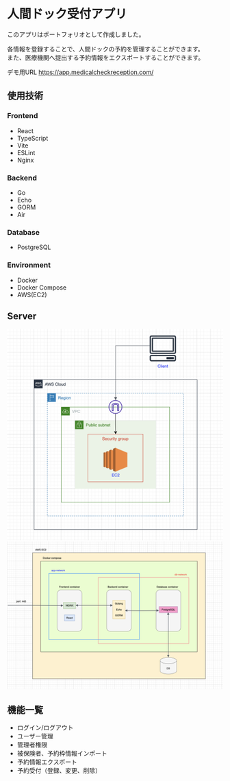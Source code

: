 # 人間ドック受付アプリ

このアプリはポートフォリオとして作成しました。

各情報を登録することで、人間ドックの予約を管理することができます。  
また、医療機関へ提出する予約情報をエクスポートすることができます。  

デモ用URL https://app.medicalcheckreception.com/

## 使用技術

### Frontend

- React
- TypeScript
- Vite
- ESLint
- Nginx

### Backend

- Go
- Echo
- GORM
- Air

### Database

- PostgreSQL

### Environment

- Docker
- Docker Compose
- AWS(EC2)

## Server

![AWS](assets/aws.png)
![EC2](assets/ec2.png)

## 機能一覧

- ログイン/ログアウト
- ユーザー管理
- 管理者権限
- 被保険者、予約枠情報インポート
- 予約情報エクスポート
- 予約受付（登録、変更、削除）
